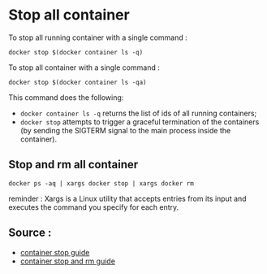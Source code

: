 # Stop all container

To stop all running container with a single command :
```
docker stop $(docker container ls -q)
```

To stop all container with a single command :
```
docker stop $(docker container ls -qa)
```

This command does the following:

- `docker container ls -q` returns the list of ids of all running containers;
- `docker stop` attempts to trigger a graceful termination of the containers (by sending the SIGTERM signal to the main process inside the container).

## Stop and rm all container 

```
docker ps -aq | xargs docker stop | xargs docker rm
```

reminder : Xargs is a Linux utility that accepts entries from its input and executes the command you specify for each entry.

## Source : 

- [container stop guide](https://www.designcise.com/web/tutorial/how-to-stop-all-docker-containers)
- [container stop and rm guide](https://www.cloudbees.com/blog/docker-how-to-stop-and-remove-all-containers-at-once)